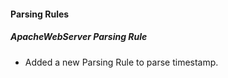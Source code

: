 #### Parsing Rules
##### ApacheWebServer Parsing Rule
- Added a new Parsing Rule to parse timestamp.